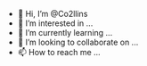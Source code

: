 - 👋 Hi, I’m @Co2llins
- 👀 I’m interested in ...
- 🌱 I’m currently learning ...
- 💞️ I’m looking to collaborate on ...
- 📫 How to reach me ...

<!---
Co2llins/Co2llins is a ✨ special ✨ repository because its `README.md` (this file) appears on your GitHub profile.
You can click the Preview link to take a look at your changes.
--->
